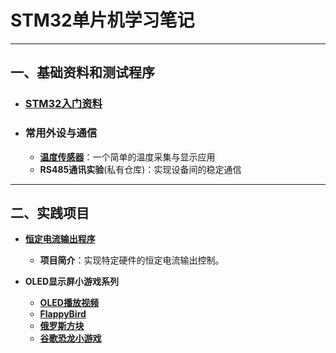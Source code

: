 # STM32单片机学习笔记

---

## 一、基础资料和测试程序

* ### [**STM32入门资料**](https://github.com/FuZoe/Embedded-Development-NoteBook/tree/STM32/STM32%E5%85%A5%E9%97%A8%E6%95%99%E7%A8%8B%E8%B5%84%E6%96%99)
* ### **常用外设与通信**
    * [**温度传感器**](https://github.com/FuZoe/DS18B20)：一个简单的温度采集与显示应用
    *  **RS485通讯实验**(私有仓库)：实现设备间的稳定通信

---

## 二、实践项目

* [**恒定电流输出程序**](https://github.com/FuZoe/Const-Current-Output-Prg)
    * **项目简介**：实现特定硬件的恒定电流输出控制。

* **OLED显示屏小游戏系列**
    * [**OLED播放视频**](https://github.com/FuZoe/OLED-VideoPlayer)
    * [**FlappyBird**](https://github.com/FuZoe/STM32FlappyBird)
    * [**俄罗斯方块**](https://github.com/FuZoe/OLED-Tetris)
    * [**谷歌恐龙小游戏**](https://github.com/FuZoe/DinoGame)
